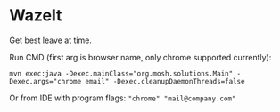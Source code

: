 # WazeIt

Get best leave at time.

Run CMD (first arg is browser name, only chrome supported currently):
```
mvn exec:java -Dexec.mainClass="org.mosh.solutions.Main" -Dexec.args="chrome email" -Dexec.cleanupDaemonThreads=false
```

Or from IDE with program flags: `"chrome" "mail@company.com"`
